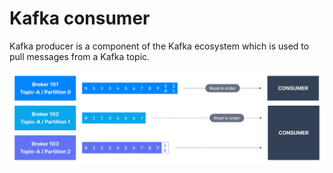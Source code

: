 # Kafka consumer

Kafka producer is a component of the Kafka ecosystem which is used to pull messages from a Kafka topic.

![](../../assets/images/distributed-system/kafka/kafka_consumer.png)
